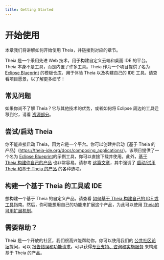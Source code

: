 ```yaml
---
title: Getting Started
---
```


# 开始使用

本章我们将讲解如何开始使用 Theia，并链接到对应的章节。

Theia 是一个采用先进 Web 技术，用于构建自定义云端和桌面 IDE 的平台。Theia 本身不是工具，而是内置了许多工具。Theia 作为一个项目提供了名为 [Eclipse Blueprint](https://theia-ide.org/docs/blueprint_download/) 的模板仓库，用于体验 Theia 以及构建自己的 IDE 工具。请查看项目愿景，以了解更多细节！

## 常见问题

如果你尚不了解 Theia？它与其他技术的优势，或者如何将 Eclipse 周边的工具迁移到它，请看 [资源部分](https://theia-ide.org/resources/)。

## 尝试/启动 Theia

你不能直接启动 Theia，因为它是一个平台。你可以创建并启动【基于 Theia 的产品】(https://theia-ide.org/docs/composing_applications/)。该项目提供了一个名为 [Eclipse Blueprint](https://theia-ide.org/docs/blueprint_download/)的示例工具，你可以直接下载并使用。此外，[基于 Theia 构建你自己的产品](https://theia-ide.org/docs/composing_applications/) 也非常容易。请参考 [这篇文章](https://eclipsesource.com/de/blogs/2019/09/25/how-to-launch-eclipse-theia/)，其中强调了 [启动/试用 Theia 和基于 Theia 的产品](https://eclipsesource.com/de/blogs/2019/09/25/how-to-launch-eclipse-theia/) 的各种选项。

## 构建一个基于 Theia 的工具或 IDE

想构建一个基于 Theia 的自定义产品。请查看 [如何基于 Theia 构建自己的 IDE 或工具](https://theia-ide.org/docs/composing_applications/)指南。然后，你可能想用自己的功能来扩展这个产品，为此可以使用 [Theia的可用扩展机制](https://theia-ide.org/docs/extensions/)。

## 需要帮助？

Theia 是一个开放的社区，我们很高兴能帮助你。你可以使用我们的 [公共社区论坛](https://community.theia-ide.org/)提问，可以 [报告错误和功能请求](https://github.com/eclipse-theia/theia/issues/new/choose)，可以获得[专业支持、咨询和实施服务](https://theia-ide.org/support/) 来构建基于 Theia 的产品。

